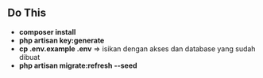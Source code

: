 ## Do This

- **composer install**
- **php artisan key:generate**
- **cp .env.example .env**
=> isikan dengan akses dan database yang sudah dibuat
- **php artisan migrate:refresh --seed**
